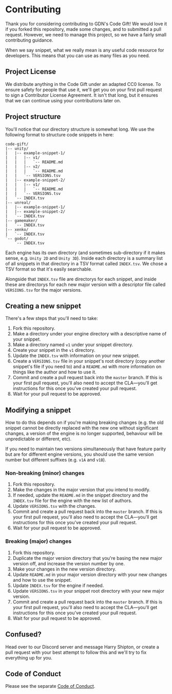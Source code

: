 # Contributing

Thank you for considering contributing to GDN's Code Gift! We would love it if you forked this repository, made some changes, and to submitted a pull request. However, we need to manage this project, so we have a fairly small contributing guidance.

When we say snippet, what we really mean is any useful code resource for developers. This means that you can use as many files as you need.

## Project License

We distribute anything in the Code Gift under an adapted CC0 license. To ensure safety for people that use it, we'll get you on your first pull request to sign a Contributor License Agreement. It isn't that long, but it ensures that we can continue using your contributions later on.

## Project structure

You'll notice that our directory structure is somewhat long. We use the following format to structure code snippets in here:

```
code-gift/
|-- unity/
|   |-- example-snippet-1/
|   |   |-- v1/
|   |   |   `-- README.md
|   |   |-- v2/
|   |   |   `-- README.md
|   |   `-- VERSIONS.tsv
|   |-- example-snippet-2/
|   |   |-- v1/
|   |   |   `-- README.md
|   |   `-- VERSIONS.tsv
|   `-- INDEX.tsv
|-- unreal/
|   |-- example-snippet-1/
|   |-- example-snippet-2/
|   `-- INDEX.tsv
|-- gamemaker/
|   `-- INDEX.tsv
|-- xenko/
|   `-- INDEX.tsv
`-- godot/
    `-- INDEX.tsv
```

Each engine has its own directory (and sometimes sub-directory if it makes sense, e.g. `Unity 2D` and `Unity 3D`). Inside each directory is a summary list of all snippets in that directory in a TSV format called `INDEX.tsv`. We chose a TSV format so that it's easily searchable.

Alongside that `INDEX.tsv` file are directorys for each snippet, and inside these are directorys for each new major version with a descriptor file called `VERSIONS.tsv` for the major versions.

## Creating a new snippet

There's a few steps that you'll need to take:
1. Fork this repository.
2. Make a directory under your engine directory with a descriptive name of your snippet.
3. Make a directory named `v1` under your snippet directory.
4. Create your snippet in the `v1` directory.
5. Update the `INDEX.tsv` with information on your new snippet.
6. Create a `VERSIONS.tsv` file in your snippet's root directory (copy another snippet's file if you need to) and a `README.md` with more information on things like the author and how to use it.
7. Commit and create a pull request back into the `master` branch. If this is your first pull request, you'll also need to accept the CLA—you'll get instructions for this once you've created your pull request.
8. Wait for your pull request to be approved.

## Modifying a snippet

How to do this depends on if you're making breaking changes (e.g. the old snippet cannot be directly replaced with the new one without significant changes, a version of the engine is no longer supported, behaviour will be unpredictable or different, etc).

If you need to maintain two versions simultaneously that have feature parity but are for different engine versions, you should use the same version number but different suffixes (e.g. `v1A` and `v1B`).

### Non-breaking (minor) changes

1. Fork this repository.
2. Make the changes in the major version that you intend to modify.
3. If needed, update the `README.md` in the snippet directory and the `INDEX.tsv` file for the engine with the new list of authors.
4. Update `VERSIONS.tsv` with the changes.
4. Commit and create a pull request back into the `master` branch. If this is your first pull request, you'll also need to accept the CLA—you'll get instructions for this once you've created your pull request.
5. Wait for your pull request to be approved.

### Breaking (major) changes

1. Fork this repository.
2. Duplicate the major version directory that you're basing the new major version off, and increase the version number by one.
3. Make your changes in the new version directory.
4. Update `README.md` in your major version directory with your new changes and how to use the snippet.
5. Update `INDEX.tsv` for the engine if needed.
6. Update `VERSIONS.tsv` in your snippet root directory with your new major version.
7. Commit and create a pull request back into the `master` branch. If this is your first pull request, you'll also need to accept the CLA—you'll get instructions for this once you've created your pull request.
8. Wait for your pull request to be approved.

## Confused?

Head over to our Discord server and message Harry Shipton, or create a pull request with your best attempt to follow this and we'll try to fix everything up for you.

## Code of Conduct

Please see the separate [Code of Conduct](CODE_OF_CONDUCT.md).
